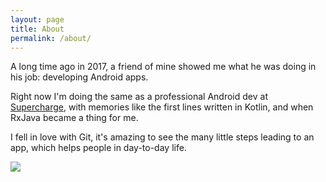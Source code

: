 ```yaml
---
layout: page
title: About
permalink: /about/
---
```


A long time ago in 2017, a friend of mine showed me what he was doing in his job: developing Android apps.

Right now I'm doing the same as a professional Android dev at [Supercharge](https://supercharge.io), with memories like the first lines written in Kotlin, and when RxJava became a thing for me.

I fell in love with Git, it's amazing to see the many little steps leading to an app, which helps people in day-to-day life.

<img src="https://matevojts.github.io//assets/images/Mate_Vojts.jpg" style="display: block; margin: auto;" />
